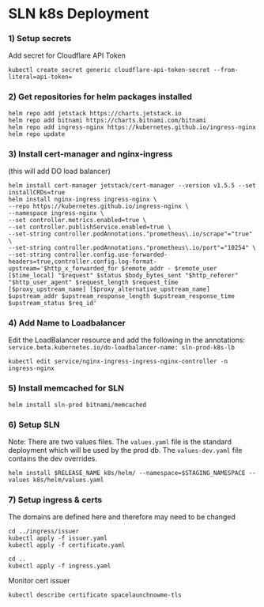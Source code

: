 # SLN k8s Deployment

### 1) Setup secrets 
Add secret for Cloudflare API Token 
```
kubectl create secret generic cloudflare-api-token-secret --from-literal=api-token=
```

### 2) Get repositories for helm packages installed
```
helm repo add jetstack https://charts.jetstack.io
helm repo add bitnami https://charts.bitnami.com/bitnami
helm repo add ingress-nginx https://kubernetes.github.io/ingress-nginx
helm repo update
```

### 3) Install cert-manager and nginx-ingress
(this will add DO load balancer)
```
helm install cert-manager jetstack/cert-manager --version v1.5.5 --set installCRDs=true
helm install nginx-ingress ingress-nginx \
--repo https://kubernetes.github.io/ingress-nginx \
--namespace ingress-nginx \
--set controller.metrics.enabled=true \
--set controller.publishService.enabled=true \
--set-string controller.podAnnotations."prometheus\.io/scrape"="true" \
--set-string controller.podAnnotations."prometheus\.io/port"="10254" \
--set-string controller.config.use-forwarded-headers=true,controller.config.log-format-upstream='$http_x_forwarded_for $remote_addr - $remote_user [$time_local] "$request" $status $body_bytes_sent "$http_referer" "$http_user_agent" $request_length $request_time [$proxy_upstream_name] [$proxy_alternative_upstream_name] $upstream_addr $upstream_response_length $upstream_response_time $upstream_status $req_id'
```

### 4) Add Name to Loadbalancer
Edit the LoadBalancer resource and add the following in the annotations:
`service.beta.kubernetes.io/do-loadbalancer-name: sln-prod-k8s-lb`

```
kubectl edit service/nginx-ingress-ingress-nginx-controller -n ingress-nginx
```

### 5) Install memcached for SLN
```
helm install sln-prod bitnami/memcached
```

### 6) Setup SLN
Note: There are two values files. The `values.yaml` file is the standard deployment which will be used by the prod db. The `values-dev.yaml` file contains the dev overrides. 
```
helm install $RELEASE_NAME k8s/helm/ --namespace=$STAGING_NAMESPACE --values k8s/helm/values.yaml
```


### 7) Setup ingress & certs
The domains are defined here and therefore may need to be changed
```
cd ../ingress/issuer
kubectl apply -f issuer.yaml
kubectl apply -f certificate.yaml
```

```
cd ..
kubectl apply -f ingress.yaml
```

Monitor cert issuer
```
kubectl describe certificate spacelaunchnowme-tls
```

